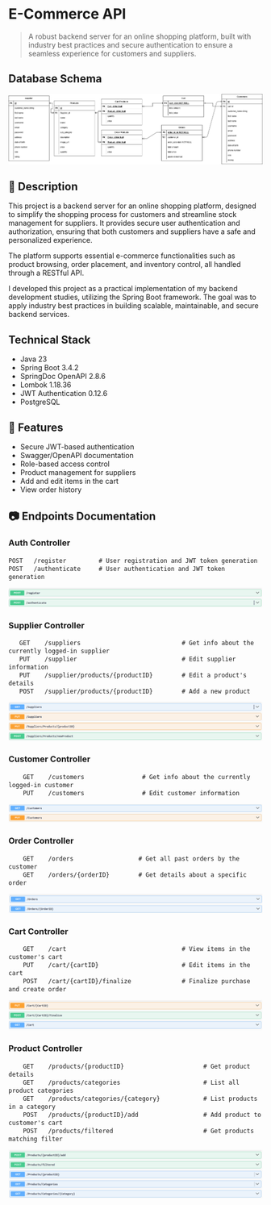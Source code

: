# E-Commerce API

> A robust backend server for an online shopping platform, built with industry best practices and secure authentication to ensure a seamless experience for customers and suppliers.

## Database Schema 
![DatabaseSchema.jpg](DatabaseSchema.jpg)

## 📌 Description

This project is a backend server for an online shopping platform, designed to simplify the shopping process for customers and streamline stock management for suppliers. It provides secure user authentication and authorization, ensuring that both customers and suppliers have a safe and personalized experience.

The platform supports essential e-commerce functionalities such as product browsing, order placement, and inventory control, all handled through a RESTful API.

I developed this project as a practical implementation of my backend development studies, utilizing the Spring Boot framework. The goal was to apply industry best practices in building scalable, maintainable, and secure backend services.

##  Technical Stack

- Java 23
- Spring Boot 3.4.2
- SpringDoc OpenAPI 2.8.6
- Lombok 1.18.36
- JWT Authentication 0.12.6
- PostgreSQL

## 🚀 Features

- Secure JWT-based authentication
- Swagger/OpenAPI documentation
- Role-based access control
- Product management for suppliers
- Add and edit items in the cart
- View order history

## 📷 Endpoints Documentation
### Auth Controller
```http
POST   /register         # User registration and JWT token generation  
POST   /authenticate     # User authentication and JWT token generation
```
![img_3.png](img_3.png)
### Supplier Controller
```http
   GET    /suppliers                            # Get info about the currently logged-in supplier  
   PUT    /supplier                             # Edit supplier information  
   PUT    /supplier/products/{productID}        # Edit a product's details  
   POST   /supplier/products/{productID}        # Add a new product
```
![img.png](img.png)
### Customer Controller
```http
    GET    /customers                # Get info about the currently logged-in customer  
    PUT    /customers                # Edit customer information
```
![img_4.png](img_4.png)
### Order Controller
```http
    GET    /orders                  # Get all past orders by the customer  
    GET    /orders/{orderID}        # Get details about a specific order
```

![img_5.png](img_5.png)
### Cart Controller
```http
    GET    /cart                                # View items in the customer's cart  
    PUT    /cart/{cartID}                       # Edit items in the cart  
    POST   /cart/{cartID}/finalize              # Finalize purchase and create order
```

![img_6.png](img_6.png)
### Product Controller
```http
    GET    /products/{productID}                      # Get product details  
    GET    /products/categories                       # List all product categories  
    GET    /products/categories/{category}            # List products in a category  
    POST   /products/{productID}/add                  # Add product to customer's cart  
    POST   /products/filtered                         # Get products matching filter
```
![img_8.png](img_8.png)

